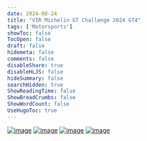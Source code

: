 ```yaml
---
date: 2024-08-24
title: "VIR Michelin GT Challenge 2024 GT4"
tags: ['Motorsports']
showToc: false
TocOpen: false
draft: false
hidemeta: false
comments: false
disableShare: true
disableHLJS: false
hideSummary: false
searchHidden: true
ShowReadingTime: false
ShowBreadCrumbs: false
ShowWordCount: false
UseHugoToc: true
---
```


[![image](https://imagedelivery.net/CPeYnfG3H67PTArKG8mvEA/74c5a7b9-080c-4c89-78fc-a30d25db2900/public)](https://imagedelivery.net/CPeYnfG3H67PTArKG8mvEA/74c5a7b9-080c-4c89-78fc-a30d25db2900/public)
[![image](https://imagedelivery.net/CPeYnfG3H67PTArKG8mvEA/82fbe44a-aa66-4fa7-f5f0-69df5c6f9400/public)](https://imagedelivery.net/CPeYnfG3H67PTArKG8mvEA/82fbe44a-aa66-4fa7-f5f0-69df5c6f9400/public)
[![image](https://imagedelivery.net/CPeYnfG3H67PTArKG8mvEA/161192fa-8c7f-4472-0780-1f3dcc197300/public)](https://imagedelivery.net/CPeYnfG3H67PTArKG8mvEA/161192fa-8c7f-4472-0780-1f3dcc197300/public)
[![image](https://imagedelivery.net/CPeYnfG3H67PTArKG8mvEA/0afaf8f3-d135-44a3-60cb-0192057cf100/public)](https://imagedelivery.net/CPeYnfG3H67PTArKG8mvEA/0afaf8f3-d135-44a3-60cb-0192057cf100/public)
